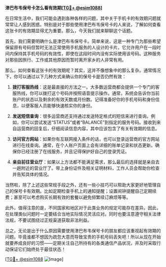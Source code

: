 **津巴布韦保号卡怎么看有效期[[TG💪+ @esim1088](https://t.me/s/esim1088)]**

在日常生活中，我们可能会遇到各种各样的问题，其中关于手机卡的有效期问题就常常让人感到困惑。特别是对于那些使用津巴布韦保号卡的人来说，了解如何查看这张卡的有效期显得尤为重要。那么，今天我们就来聊聊这个话题。

首先，我们需要明确什么是津巴布韦保号卡。简单来说，这是一种专门为那些希望保留原有号码但暂时无法正常使用手机服务的人设计的卡片。它允许用户在一段时间内保持其手机号码的有效性，即使在这段时间内没有实际使用该号码。这种服务对那些因旅行、工作或其他原因而暂时离开家乡的人非常有用。

那么，如何查看这张卡的有效期呢？其实，这并不像想象中的那么复杂。通常情况下，你可以通过以下几种方式来确认你的保号卡是否仍然有效：

1. **拨打客服热线**：这是最直接的方法之一。大多数运营商都会提供一个专门的客服热线，你可以拨打这个号码并按照语音提示操作。通常，系统会告诉你当前账户的状态以及剩余的有效天数或月份数。记得准备好你的手机号码和身份信息，以便客服人员能够快速核实你的身份。

2. **发送短信查询**：很多运营商还支持通过发送特定格式的短信来进行查询。例如，你可以尝试发送“STATUS”或者“BALANCE”到指定的服务号码。接收到来自运营商的回复后，仔细阅读信息内容，其中应该包含了有关有效期的信息。

3. **访问官方网站**：如果你有互联网接入条件的话，也可以登录运营商的官方网站进行在线查询。通常，在个人账户页面上会有详细的账单记录和状态更新。确保你已经注册了在线服务，并且记得保护好自己的登录凭证。

4. **亲自前往营业厅**：如果以上方法都不能满足需求，那么最后的选择就是亲自去一趟附近的营业厅了。带上身份证件及相关证明材料，工作人员会帮助你检查并告知具体的情况。

当然啦，除了上述这些常规手段之外，还有一些小技巧可以帮助大家更好地管理自己的保号卡有效期。比如定期检查手机上的通知提醒；设置闹钟提醒自己定期续费；甚至可以考虑购买长期有效的套餐以避免频繁续订麻烦等等。

此外，值得注意的是，不同国家和地区对于此类业务的规定可能存在差异。因此，在处理类似问题时一定要结合当地实际情况灵活应对。同时也要注意遵守相关法律法规，不要试图绕过正规渠道获取非法利益。

总之，无论是出于什么原因需要使用津巴布韦保号卡的朋友都应该重视起有效期的问题。毕竟谁都不想因为疏忽大意而导致宝贵的手机号码丢失吧！所以从现在开始就要养成良好的习惯——定期关注自己所持有的各类通信产品状况，并及时采取行动保证它们始终处于最佳状态！

[[TG💪+ @esim1088](https://t.me/s/esim1088) ![Image](https://i.postimg.cc/4NQfJmqS/Snipaste-2025-05-13-00-14-12.png)]